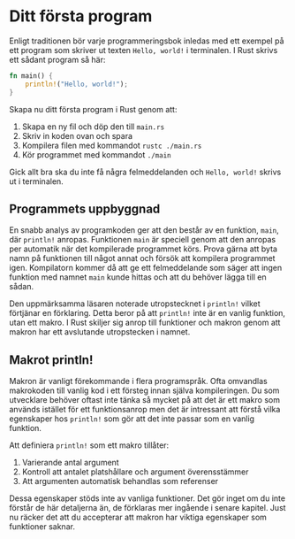 # Ditt första program

Enligt traditionen bör varje programmeringsbok inledas med ett exempel på ett
program som skriver ut texten ```Hello, world!``` i terminalen.
I Rust skrivs ett sådant program så här:

```rust
fn main() {
    println!("Hello, world!");
}
```

Skapa nu ditt första program i Rust genom att:
1. Skapa en ny fil och döp den till ```main.rs```
2. Skriv in koden ovan och spara
3. Kompilera filen med kommandot ```rustc ./main.rs```
4. Kör programmet med kommandot ```./main```

Gick allt bra ska du inte få några felmeddelanden och ```Hello, world!``` skrivs
ut i terminalen.

## Programmets uppbyggnad 

En snabb analys av programkoden ger att den består av en funktion, ```main```,
där ```println!``` anropas. Funktionen ```main``` är speciell genom att den 
anropas per automatik när det kompilerade programmet körs. Prova gärna att byta
namn på funktionen till något annat och försök att kompilera programmet igen.
Kompilatorn kommer då att ge ett felmeddelande som säger att ingen funktion med
namnet ```main``` kunde hittas och att du behöver lägga till en sådan.

Den uppmärksamma läsaren noterade utropstecknet i ```println!``` vilket
förtjänar en förklaring. Detta beror på att ```println!``` inte är en vanlig
funktion, utan ett makro. I Rust skiljer sig anrop till funktioner och makron
genom att makron har ett avslutande utropstecken i namnet.

## Makrot println!

Makron är vanligt förekommande i flera programspråk. Ofta omvandlas makrokoden
till vanlig kod i ett försteg innan själva kompileringen. Du som utvecklare
behöver oftast inte tänka så mycket på att det är ett makro som används istället
för ett funktionsanrop men det är intressant att förstå vilka egenskaper hos
```println!``` som gör att det inte passar som en vanlig funktion.

Att definiera ```println!``` som ett makro tillåter:
1. Varierande antal argument
2. Kontroll att antalet platshållare och argument överensstämmer
3. Att argumenten automatisk behandlas som referenser

Dessa egenskaper stöds inte av vanliga funktioner. Det gör inget om du inte
förstår de här detaljerna än, de förklaras mer ingående i senare kapitel. Just
nu räcker det att du accepterar att makron har viktiga egenskaper som funktioner
saknar.
